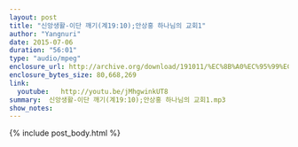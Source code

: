 ```yaml
---
layout: post
title: "신앙생활-이단 깨기(계19:10);안상홍 하나님의 교회1"
author: "Yangnuri"
date: 2015-07-06
duration: "56:01"
type: "audio/mpeg"
enclosure_url: http://archive.org/download/191011/%EC%8B%A0%EC%95%99%EC%83%9D%ED%99%9C-%EC%9D%B4%EB%8B%A8%20%EA%B9%A8%EA%B8%B0(%EA%B3%8419;10);%EC%95%88%EC%83%81%ED%99%8D%20%ED%95%98%EB%82%98%EB%8B%98%EC%9D%98%20%EA%B5%90%ED%9A%8C1.mp3
enclosure_bytes_size: 80,668,269 
link:
  youtube:   http://youtu.be/jMhgwinkUT8
summary:  신앙생활-이단 깨기(계19:10);안상홍 하나님의 교회1.mp3
show_notes:
---
```


{% include post_body.html %}
